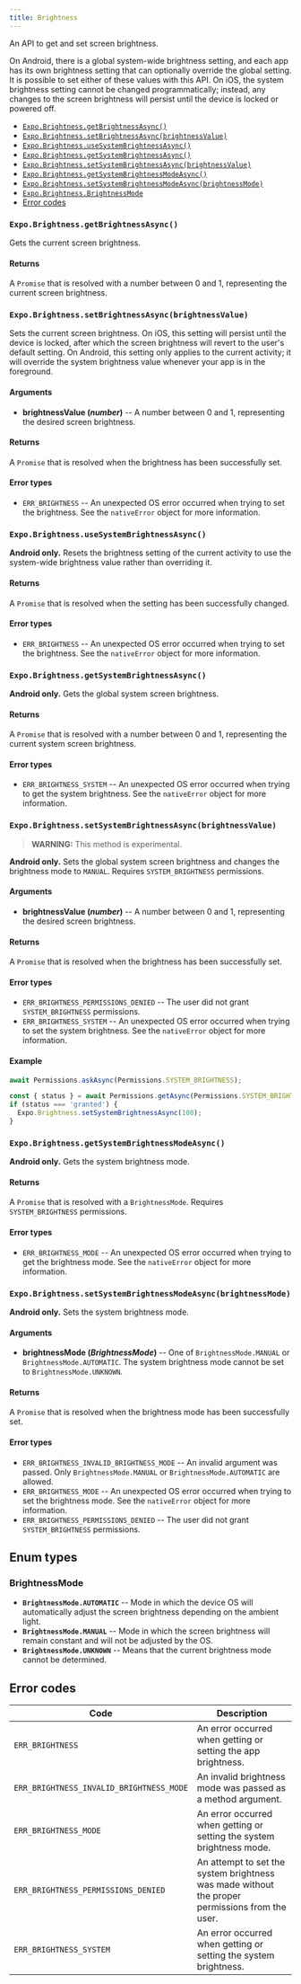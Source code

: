 ```yaml
---
title: Brightness
---
```


An API to get and set screen brightness.

On Android, there is a global system-wide brightness setting, and each app has its own brightness setting that can optionally override the global setting. It is possible to set either of these values with this API. On iOS, the system brightness setting cannot be changed programmatically; instead, any changes to the screen brightness will persist until the device is locked or powered off.

-   [`Expo.Brightness.getBrightnessAsync()`](#expobrightnessgetbrightnessasync)
-   [`Expo.Brightness.setBrightnessAsync(brightnessValue)`](#expobrightnesssetbrightnessasyncbrightnessvalue)
-   [`Expo.Brightness.useSystemBrightnessAsync()`](#expobrightnessusesystembrightnessasync)
-   [`Expo.Brightness.getSystemBrightnessAsync()`](#expobrightnessgetsystembrightnessasync)
-   [`Expo.Brightness.setSystemBrightnessAsync(brightnessValue)`](#expobrightnesssetsystembrightnessasyncbrightnessvalue)
-   [`Expo.Brightness.getSystemBrightnessModeAsync()`](#expobrightnessgetsystembrightnessmodeasync)
-   [`Expo.Brightness.setSystemBrightnessModeAsync(brightnessMode)`](#expobrightnesssetsystembrightnessmodeasyncbrightnessmode)
-   [`Expo.Brightness.BrightnessMode`](#expobrightnessbrightnessmode)
-   [Error codes](#error-codes)

### `Expo.Brightness.getBrightnessAsync()`

Gets the current screen brightness.

#### Returns

A `Promise` that is resolved with a number between 0 and 1, representing the current screen brightness.

### `Expo.Brightness.setBrightnessAsync(brightnessValue)`

Sets the current screen brightness. On iOS, this setting will persist until the device is locked, after which the screen brightness will revert to the user's default setting. On Android, this setting only applies to the current activity; it will override the system brightness value whenever your app is in the foreground.

#### Arguments

-   **brightnessValue (_number_)** -- A number between 0 and 1, representing the desired screen brightness.

#### Returns

A `Promise` that is resolved when the brightness has been successfully set.

#### Error types

-   `ERR_BRIGHTNESS` -- An unexpected OS error occurred when trying to set the brightness. See the `nativeError` object for more information.

### `Expo.Brightness.useSystemBrightnessAsync()`

**Android only.** Resets the brightness setting of the current activity to use the system-wide brightness value rather than overriding it.

#### Returns

A `Promise` that is resolved when the setting has been successfully changed.

#### Error types

-   `ERR_BRIGHTNESS` -- An unexpected OS error occurred when trying to set the brightness. See the `nativeError` object for more information.

### `Expo.Brightness.getSystemBrightnessAsync()`

**Android only.** Gets the global system screen brightness.

#### Returns

A `Promise` that is resolved with a number between 0 and 1, representing the current system screen brightness.

#### Error types

-   `ERR_BRIGHTNESS_SYSTEM` -- An unexpected OS error occurred when trying to get the system brightness. See the `nativeError` object for more information.

### `Expo.Brightness.setSystemBrightnessAsync(brightnessValue)`

> **WARNING:** This method is experimental.

**Android only.** Sets the global system screen brightness and changes the brightness mode to `MANUAL`. Requires `SYSTEM_BRIGHTNESS` permissions.

#### Arguments

-   **brightnessValue (_number_)** -- A number between 0 and 1, representing the desired screen brightness.

#### Returns

A `Promise` that is resolved when the brightness has been successfully set.

#### Error types

-   `ERR_BRIGHTNESS_PERMISSIONS_DENIED` -- The user did not grant `SYSTEM_BRIGHTNESS` permissions.
-   `ERR_BRIGHTNESS_SYSTEM` -- An unexpected OS error occurred when trying to set the system brightness. See the `nativeError` object for more information.

#### Example

```javascript
await Permissions.askAsync(Permissions.SYSTEM_BRIGHTNESS);

const { status } = await Permissions.getAsync(Permissions.SYSTEM_BRIGHTNESS);
if (status === 'granted') {
  Expo.Brightness.setSystemBrightnessAsync(100);
}
```

### `Expo.Brightness.getSystemBrightnessModeAsync()`

**Android only.** Gets the system brightness mode.

#### Returns

A `Promise` that is resolved with a `BrightnessMode`. Requires `SYSTEM_BRIGHTNESS` permissions.

#### Error types

-   `ERR_BRIGHTNESS_MODE` -- An unexpected OS error occurred when trying to get the brightness mode. See the `nativeError` object for more information.

### `Expo.Brightness.setSystemBrightnessModeAsync(brightnessMode)`

**Android only.** Sets the system brightness mode.

#### Arguments

-   **brightnessMode (_BrightnessMode_)** -- One of `BrightnessMode.MANUAL` or `BrightnessMode.AUTOMATIC`. The system brightness mode cannot be set to `BrightnessMode.UNKNOWN`.

#### Returns

A `Promise` that is resolved when the brightness mode has been successfully set.

#### Error types

-   `ERR_BRIGHTNESS_INVALID_BRIGHTNESS_MODE` -- An invalid argument was passed. Only `BrightnessMode.MANUAL` or `BrightnessMode.AUTOMATIC` are allowed.
-   `ERR_BRIGHTNESS_MODE` -- An unexpected OS error occurred when trying to set the brightness mode. See the `nativeError` object for more information.
-   `ERR_BRIGHTNESS_PERMISSIONS_DENIED` -- The user did not grant `SYSTEM_BRIGHTNESS` permissions.

## Enum types

### BrightnessMode

-   **`BrightnessMode.AUTOMATIC`** -- Mode in which the device OS will automatically adjust the screen brightness depending on the ambient light.
-   **`BrightnessMode.MANUAL`** -- Mode in which the screen brightness will remain constant and will not be adjusted by the OS.
-   **`BrightnessMode.UNKNOWN`** -- Means that the current brightness mode cannot be determined.

## Error codes

| Code | Description |
| --- | --- |
| `ERR_BRIGHTNESS` | An error occurred when getting or setting the app brightness. |
| `ERR_BRIGHTNESS_INVALID_BRIGHTNESS_MODE` | An invalid brightness mode was passed as a method argument. |
| `ERR_BRIGHTNESS_MODE` | An error occurred when getting or setting the system brightness mode. |
| `ERR_BRIGHTNESS_PERMISSIONS_DENIED` | An attempt to set the system brightness was made without the proper permissions from the user. |
| `ERR_BRIGHTNESS_SYSTEM` | An error occurred when getting or setting the system brightness. |
